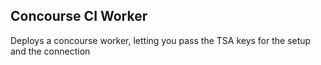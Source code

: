 ## Concourse CI Worker

Deploys a concourse worker, letting you pass the TSA keys for the setup and the connection